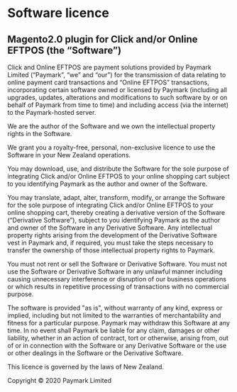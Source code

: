 # Software licence

## Magento2.0 plugin for Click and/or Online EFTPOS (the “Software”)

Click and Online EFTPOS are payment solutions provided by Paymark Limited (“Paymark”, “we” and “our”) for the transmission of data relating to online payment card transactions and “Online EFTPOS” transactions, incorporating certain software owned or licensed by Paymark (including all upgrades, updates, alterations and modifications to such software by or on behalf of Paymark from time to time) and including access (via the internet) to the Paymark-hosted server.

We are the author of the Software and we own the intellectual property rights in the Software.

We grant you a royalty-free, personal, non-exclusive licence to use the Software in your New Zealand operations.

You may download, use, and distribute the Software for the sole purpose of integrating Click and/or Online EFTPOS to your online shopping cart subject to you identifying Paymark as the author and owner of the Software.

You may translate, adapt, alter, transform, modify, or arrange the Software for the sole purpose of integrating Click and/or Online EFTPOS to your online shopping cart, thereby creating a derivative version of the Software (“Derivative Software”), subject to you identifying Paymark as the author and owner of the Software in any Derivative Software.  Any intellectual property rights arising from the development of the Derivative Software vest in Paymark and, if required, you must take the steps necessary to transfer the ownership of those intellectual property rights to Paymark.

You must not rent or sell the Software or Derivative Software.  You must not use the Software or Derivative Software in any unlawful manner including causing unnecessary interference or disruption of our business operations or which results in repetitive processing of transactions with no commercial purpose.

The software is provided "as is", without warranty of any kind, express or implied, including but not limited to the warranties of merchantability and fitness for a particular purpose.  Paymark may withdraw this Software at any time.  In no event shall Paymark be liable for any claim, damages or other liability, whether in an action of contract, tort or otherwise, arising from, out of or in connection with the Software or any Derivative Software or the use or other dealings in the Software or the Derivative Software.

This licence is governed by the laws of New Zealand.

Copyright © 2020 Paymark Limited
